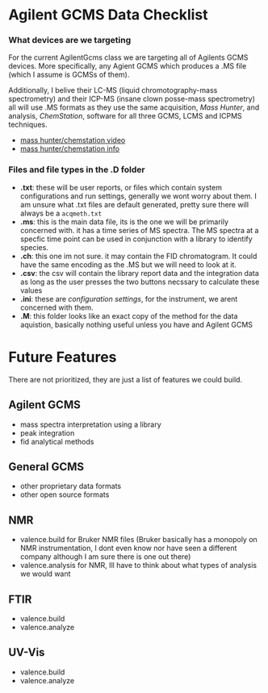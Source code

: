 # Agilent GCMS Data Checklist
### What devices are we targeting ###
For the current AgilentGcms class we are targeting all of Agilents GCMS devices. More specifically, any Agient GCMS which produces a .MS file (which I assume is GCMSs of them). 

Additionally, I belive their LC-MS (liquid chromotography-mass spectrometry) and their ICP-MS (insane clown posse-mass spectrometry) all will use .MS formats as they use the same acquisition, *Mass Hunter*, and analysis, *ChemStation*, software for all three GCMS, LCMS and ICPMS techniques.

- [mass hunter/chemstation video](http://www.agilent.com/en/products/software-informatics/masshunter-suite/masshunter-overview)
- [mass hunter/chemstation info](http://www.agilent.com/en/products/software-informatics/masshunter-suite/masshunter/masshunter-software-with-msd-chemstation-da)

### Files and file types in the .D folder ###
 - **.txt**: these will be user reports, or files which contain system configurations and run settings, generally we wont worry about them. I am unsure what .txt files are default generated, pretty sure there will always be a `acqmeth.txt`
 - **.ms**: this is the main data file, its is the one we will be primarily concerned with. it has a time series of MS spectra. The MS spectra at a specfic time point can be used in conjunction with a library to identify species. 
  - **.ch**: this one im not sure. it may contain the FID chromatogram. It could have the same encoding as the .MS but we will need to look at it.
 - **.csv**: the csv will contain the library report data and the integration data as long as the user presses the two buttons necssary to calculate these values 
 - **.ini**: these are *configuration settings*, for the instrument, we arent concerned with them.
 - **.M**: this folder looks like an exact copy of the method for the data aquistion, basically  nothing useful unless you have and Agilent GCMS

# Future Features
There are not prioritized, they are just a list of features we could build.
## Agilent GCMS
- mass spectra interpretation using a library
- peak integration
- fid analytical methods
## General GCMS
- other proprietary data formats
- other open source formats
## NMR
 - valence.build for Bruker NMR files (Bruker basically has a monopoly on NMR instrumentation, I dont even know nor have seen a different company although I am sure there is one out there)
 - valence.analysis for NMR, Ill have to think about what types of analysis we would want
## FTIR
- valence.build
- valence.analyze
## UV-Vis
- valence.build
- valence.analyze
